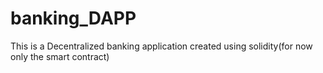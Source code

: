 # banking_DAPP
This is a Decentralized banking application created using solidity(for now only the smart contract)
